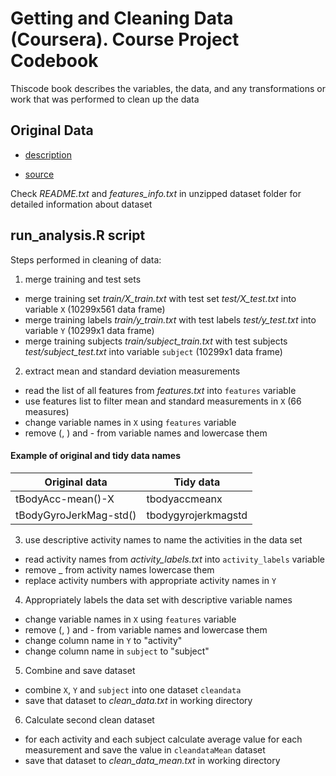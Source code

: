 Getting and Cleaning Data (Coursera). Course Project Codebook
==============================================================

Thiscode book describes the variables, the data, and any transformations or work that was performed to clean up the data


## Original Data

* [description](http://archive.ics.uci.edu/ml/datasets/Human+Activity+Recognition+Using+Smartphones)

* [source](https://d396qusza40orc.cloudfront.net/getdata%2Fprojectfiles%2FUCI%20HAR%20Dataset.zip) 

Check *README.txt* and *features_info.txt* in unzipped dataset folder for detailed information about dataset


## run_analysis.R script

Steps performed in cleaning of data:

1. merge training and test sets
  * merge training set *train/X_train.txt* with test set *test/X_test.txt* into variable `X`  (10299x561 data frame)
  * merge training labels *train/y_train.txt* with test labels *test/y_test.txt* into variable `Y`  (10299x1 data frame)
  * merge training subjects *train/subject_train.txt* with test subjects *test/subject_test.txt* into variable `subject` (10299x1 data frame)

2. extract mean and standard deviation measurements
  * read the list of all features from *features.txt* into `features` variable
  * use features list to filter mean and standard measurements in `X` (66 measures)
  * change variable names in  `X` using  `features` variable
  * remove (, ) and - from variable names and lowercase them

#### Example of original and tidy data names

 | Original data               | Tidy data             | 
 | --------------------------- | --------------------- |
 | tBodyAcc-mean()-X           | tbodyaccmeanx         |
 | tBodyGyroJerkMag-std()      | tbodygyrojerkmagstd   |


3. use descriptive activity names to name the activities in the data set
  * read activity names from  *activity_labels.txt* into `activity_labels` variable
  * remove _ from activity names lowercase them
  * replace activity numbers with appropriate activity names in `Y`

4. Appropriately labels the data set with descriptive variable names
  * change variable names in  `X` using  `features` variable
  * remove (, ) and - from variable names and lowercase them
  * change column name in `Y` to "activity"
  * change column name in `subject` to "subject"

5. Combine and save dataset
  * combine `X`, `Y` and `subject` into one dataset `cleandata`
  * save that dataset to *clean_data.txt* in working directory

6. Calculate second clean dataset 
  * for each activity and each subject calculate average value for each measurement and save the value in `cleandataMean` dataset
  * save that dataset to *clean_data_mean.txt* in working directory
  
  

